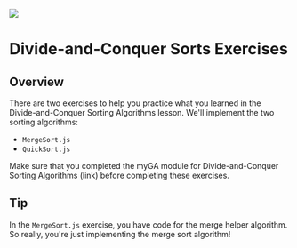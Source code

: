 ![](https://ga-dash.s3.amazonaws.com/production/assets/logo-9f88ae6c9c3871690e33280fcf557f33.png)

# Divide-and-Conquer Sorts Exercises

## Overview
There are two exercises to help you practice what you learned in the Divide-and-Conquer Sorting Algorithms lesson. We'll implement the two sorting algorithms:
* `MergeSort.js`
* `QuickSort.js`


Make sure that you completed the myGA module for Divide-and-Conquer Sorting Algorithms (link) before completing these exercises.

## Tip
In the `MergeSort.js` exercise, you have code for the merge helper algorithm. So really, you're just implementing the merge sort algorithm! 
